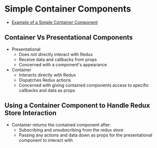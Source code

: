 # Simple Container Components
* [Example of a Simple Container Component](./videoCode/02-fruit-stand-redux-with-react-containers/src/components/FruitManagerContainer.js)

## Container Vs Presentational Components
* Presentational
    * Does not directly interact with Redux
    * Receive data and callbacks from props
    * Concerned with a component's appearance
* Container
    * Interacts directly with Redux
    * Dispatches Redux actions
    * Concerned with giving contained components access to specific callbacks and data as props

## Using a Container Component to Handle Redux Store Interaction
* Container returns the contained component after:
    * Subscribing and unsubscribing from the redux store
    * Passing any actions and data down as props for the presentational component to interact with